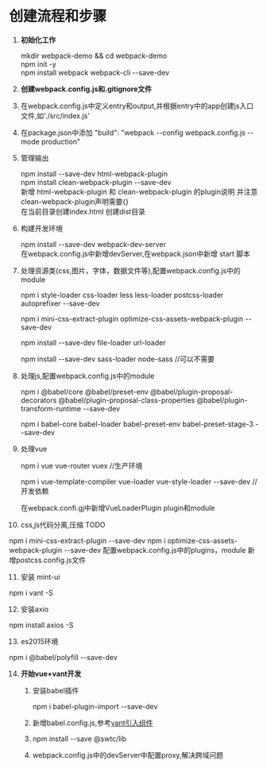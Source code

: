 # 创建流程和步骤 #

1. **初始化工作**

   mkdir webpack-demo && cd webpack-demo   
   npm init -y    
   npm install webpack webpack-cli --save-dev   

2. **创建webpack.config.js和.gitignore文件**

3. 在webpack.config.js中定义entry和output,并根据entry中的app创建js入口文件,如'./src/index.js'

4. 在package.json中添加 "build": "webpack --config webpack.config.js --mode production"

5. 管理输出

   npm install --save-dev html-webpack-plugin   
   npm install clean-webpack-plugin --save-dev   
   新增 html-webpack-plugin 和 clean-webpack-plugin 的plugin说明 并注意clean-webpack-plugin声明需要{}   
   在当前目录创建index.html
   创建dist目录

6. 构建开发环境

   npm install --save-dev webpack-dev-server   
   在webpack.config.js中新增devServer,在webpack.json中新增 start 脚本

7. 处理资源类(css,图片，字体，数据文件等),配置webpack.config.js中的module

   npm i style-loader css-loader less less-loader postcss-loader autoprefixer --save-dev

   npm i mini-css-extract-plugin optimize-css-assets-webpack-plugin  --save-dev

   npm install --save-dev file-loader url-loader

   npm install --save-dev sass-loader node-sass  //可以不需要

8. 处理js,配置webpack.config.js中的module

   npm i @babel/core @babel/preset-env @babel/plugin-proposal-decorators @babel/plugin-proposal-class-properties @babel/plugin-transform-runtime --save-dev

   npm i babel-core babel-loader babel-preset-env babel-preset-stage-3 --save-dev

9. 处理vue

   npm i vue vue-router vuex //生产环境 

   npm i vue-template-compiler vue-loader vue-style-loader --save-dev //开发依赖

   在webpack.confi.gj中新增VueLoaderPlugin plugin和module

10. css,js代码分离,压缩 TODO 

   npm i mini-css-extract-plugin --save-dev
   npm i optimize-css-assets-webpack-plugin --save-dev
   配置webpack.config.js中的plugins，module
   新增postcss.config.js文件

11. 安装 mint-ui

   npm i vant -S

12. 安装axio

   npm install axios  -S

13. es2015环境

   npm i @babel/polyfill --save-dev 

14. **开始vue+vant开发**

    1. 安装babel插件

         npm i babel-plugin-import --save-dev

    2. 新增babel.config.js,参考[vant引入组件](https://youzan.github.io/vant/?source=vuejsorg#/zh-CN/quickstart)
    3. npm install --save @swtc/lib 
    4. webpack.config.js中的devServer中配置proxy,解决跨域问题
